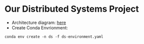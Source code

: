 # Our Distributed Systems Project
- Architecture diagram: [here](https://viewer.diagrams.net/index.html?tags=%7B%7D&highlight=0000ff&edit=_blank&layers=1&nav=1#Uhttps%3A%2F%2Fdrive.google.com%2Fuc%3Fid%3D1IqKjQHKAjy5o4bGDwjEJRb0mjr8hXuLE%26export%3Ddownload#%7B%22pageId%22%3A%22Ae2Yutsou3d_chblKUWw%22%7D)
- Create Conda Envrionment:
```
conda env create -n ds -f ds-environment.yaml
```